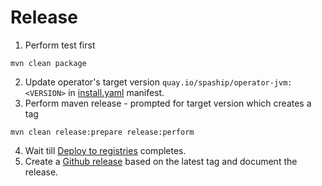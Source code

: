 # Release

1. Perform test first
```shell
mvn clean package
```
2. Update operator's target version `quay.io/spaship/operator-jvm:<VERSION>` in [install.yaml](/manifests/install.yaml) manifest.
3. Perform maven release - prompted for target version which creates a tag
```shell
mvn clean release:prepare release:perform
```
4. Wait till [Deploy to registries](https://github.com/spaship/operator/actions/workflows/docker-publish.yaml) completes.
5. Create a [Github release](https://github.com/spaship/operator/releases) based on the latest tag and document the release.
